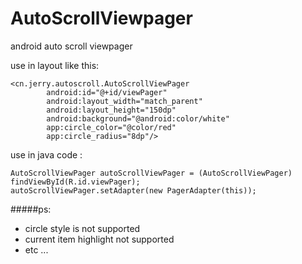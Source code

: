 # AutoScrollViewpager

android auto scroll viewpager



use in layout like this:

    <cn.jerry.autoscroll.AutoScrollViewPager
            android:id="@+id/viewPager"
            android:layout_width="match_parent"
            android:layout_height="150dp"
            android:background="@android:color/white"
            app:circle_color="@color/red"
            app:circle_radius="8dp"/>


use in java code :

  
    AutoScrollViewPager autoScrollViewPager = (AutoScrollViewPager) findViewById(R.id.viewPager);
    autoScrollViewPager.setAdapter(new PagerAdapter(this));
    
    
    
#####ps:
 
* circle style is not supported
* current item highlight not supported
* etc ...



